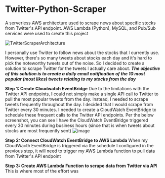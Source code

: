 # Twitter-Python-Scraper
A serverless AWS architecture used to scrape news about specific stocks from Twitter's API endpoint. AWS Lambda (Python), MySQL, and Pub/Sub services were used to create this project

![TwitterScraperArchitecture](https://user-images.githubusercontent.com/53916435/167712993-cd8fafc8-b954-442e-bf56-6880f1803fdc.jpg)

I personally use Twitter to follow news about the stocks that I currently use. However, there's so many tweets about stocks each day and it's hard to pick the noteworthy tweets out of the noise. So I decided to create a solution to scrape Twitter for the tweets I actually care about. ***The objective of this solution is to create a daily email notification of the 10 most popular (most likes) tweets relating to my stocks from the day***

**Step 1: Create Cloudwatch EventBridge**
Due to the limitations with the Twitter API endpoints, I could not simply make a single API call to Twitter to pull the most popular tweets from the day. Instead, I needed to scrape tweets frequently throughout the day. I decided that I would scrape from Twitter every 30 minutes. I needed to create a CloudWatch EventBridge to schedule these frequent calls to the Twitter API endpoints. Per the below screenshot, you can see I have the CloudWatch EventBridge triggered every 30 minutes during business hours (since that is when tweets about stocks are most frequently sent)
![image](https://user-images.githubusercontent.com/53916435/167715757-72d44eca-e94d-41cb-a8f6-e09afac52551.png)


**Step 2: Connect CloudWatch EventBridge to AWS Lambda**
When my CloudWacth EventBridge is triggered via the schedule I configured in the previous step, it will need to trigger my AWS Lambda function to pull data from Twitter's API endpoint

**Step 3: Create AWS Lambda Function to scrape data from Twitter via API**
This is where most of the effort was 

